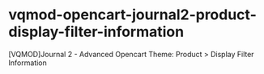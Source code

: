 # vqmod-opencart-journal2-product-display-filter-information
[VQMOD]Journal 2 - Advanced Opencart Theme: Product > Display Filter Information
